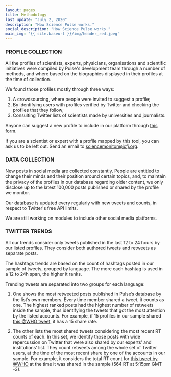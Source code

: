 ```yaml
---
layout: pages
title: Methodology
last_update: "July 2, 2020"
description: "How Science Pulse works."
social_description: "How Science Pulse works."
main_img: '{{ site.baseurl }}/img/header_red.jpeg'
---
```


### PROFILE COLLECTION
All the profiles of scientists, experts, physicians, organisations and scientific initiatives were compiled by Pulse's development team through a number of methods, and where based on the biographies displayed in their profiles at the time of collection.

We found those profiles mostly through three ways:

1. A crowdsourcing, where people were invited to suggest a profile;
2. By identifying users with profiles verified by Twitter and checking the profiles that they follow;
3. Consulting Twitter lists of scientists made by universities and journalists.

Anyone can suggest a new profile to include in our platform through [this form](https://docs.google.com/forms/d/e/1FAIpQLSfGk8fYdAtAcyMuddZHqJDHYuTYn0o6i5dSrPzB__0HeggLhQ/viewform).

If you are a scientist or expert with a profile mapped by this tool, you can ask us to be left out. Send an email to [sciencemonitor@icfj.org](mailto:sciencemonitor@icfj.org).

### DATA COLLECTION

New posts in social media are collected constantly. People are entitled to change their minds and their position around certain topics, and, to maintain the privacy of the profiles in our database regarding older content, we only disclose up to the latest 100,000 posts published or shared by the profile we monitor.

Our database is updated every regularly with new tweets and counts, in respect to Twitter's free API limits.

We are still working on modules to include other social media platforms.

### TWITTER TRENDS

All our trends consider only tweets published in the last 12 to 24 hours by our listed profiles. They consider both authored tweets and retweets as separate posts.

The hashtags trends are based on the count of hashtags posted in our sample of tweets, grouped by language. The more each hashtag is used in a 12 to 24h span, the higher it ranks.

Trending tweets are separated into two groups for each language:

1. One shows the most retweeted posts published in Pulse’s database by the list’s own members. Every time member shared a tweet, it counts as one. The highest ranked posts had the highest number of retweets inside the sample, thus identifying the tweets that got the most attention by the listed accounts. For example, if 15 profiles in our sample shared [this @WHO tweet](https://twitter.com/WHO/status/1275349898209173505), it has a 15 share rate.

2. The other lists the most shared tweets considering the most recent RT counts of each. In this set, we identify those posts with wide repercussion on Twitter that were also shared by our experts’ and institutions’ list. They count retweets among the whole set of Twitter users, at the time of the most recent share by one of the accounts in our sample. For example, it considers the total RT count for [this tweet by @WHO](https://twitter.com/WHO/status/1275349898209173505) at the time it was shared in the sample (564 RT at 5:15pm GMT -3).

